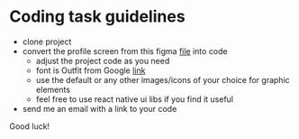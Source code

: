 # Coding task guidelines
- clone project
- convert the profile screen from this figma [file](https://www.figma.com/file/eDaJ2KioiHUmL3maBn0zm4/coding_task_profile?type=design&node-id=0%3A1&mode=dev) into code
    - adjust the project code as you need
    - font is Outfit from Google [link](https://fonts.google.com/specimen/Outfit)
    - use the default or any other images/icons of your choice for graphic elements
    - feel free to use react native ui libs if you find it useful
- send me an email with a link to your code

Good luck!
